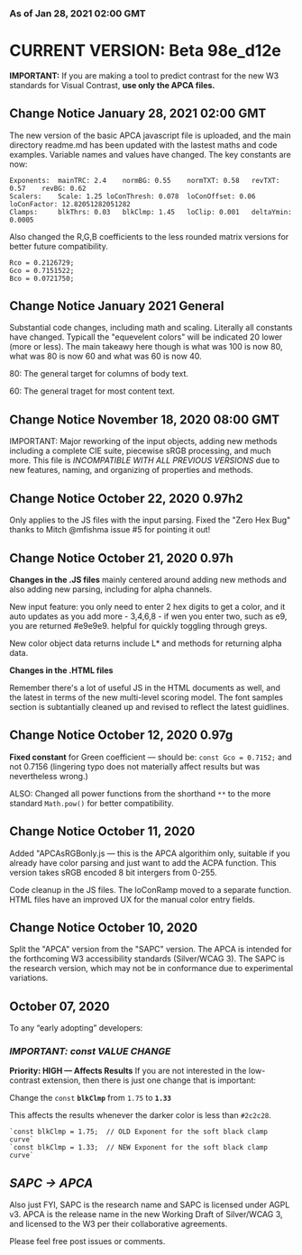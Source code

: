 ### As of Jan 28, 2021 02:00 GMT
# CURRENT VERSION: Beta 98e_d12e
**IMPORTANT:** If you are making a tool to predict contrast for the new W3 standards for Visual Contrast, **use only the APCA files.**

## Change Notice January 28, 2021 02:00 GMT
The new version of the basic APCA javascript file is uploaded, and the main directory readme.md has been updated with the lastest maths and code examples. Variable names and values have changed. The key constants are now:

    Exponents:	mainTRC: 2.4	normBG: 0.55	normTXT: 0.58	revTXT: 0.57	revBG: 0.62
    Scalers:	Scale: 1.25	loConThresh: 0.078	loConOffset: 0.06	loConFactor: 12.82051282051282
    Clamps:  	blkThrs: 0.03	blkClmp: 1.45	loClip: 0.001	deltaYmin: 0.0005
Also changed the R,G,B coefficients to the less rounded matrix versions for better future compatibility.

    Rco = 0.2126729;
    Gco = 0.7151522;
    Bco = 0.0721750;

## Change Notice January 2021 General
Substantial code changes, including math and scaling. Literally all constants have changed. Typicall the "equevelent colors" will be indicated 20 lower (more or less). The main takeawy here though is what was 100 is now 80, what was 80 is now 60 and what was 60 is now 40.

80: The general target for columns of body text.

60: The general traget for most content text.


## Change Notice November 18, 2020 08:00 GMT
IMPORTANT: Major reworking of the input objects, adding new methods including a complete CIE suite, piecewise sRGB processing, and much more. This file is _INCOMPATIBLE WITH ALL PREVIOUS VERSIONS_ due to new features, naming, and organizing of properties and methods.

## Change Notice October 22, 2020  0.97h2
Only applies to the JS files with the input parsing.
Fixed the "Zero Hex Bug" thanks to Mitch @mfishma issue #5 for pointing it out! 


## Change Notice October 21, 2020  0.97h
**Changes in the .JS files** mainly centered around adding new methods and also adding new parsing, including for alpha channels.

New input feature: you only need to enter 2 hex digits to get a color, and it auto updates as you add more - 3,4,6,8 - if wen you enter two, such as e9, you are returned #e9e9e9. helpful for quickly toggling through greys.

New color object data returns include L* and methods for returning alpha data.

**Changes in the .HTML files**

Remember there's a lot of useful JS in the HTML documents as well, and the latest in terms of the new multi-level scoring model. The font samples section is subtantially cleaned up and revised to reflect the latest guidlines.

## Change Notice October 12, 2020  0.97g
**Fixed constant** for Green coefficient — should be: `const Gco = 0.7152;` and not 0.7156 (lingering typo does not materially affect results but was nevertheless wrong.)

ALSO: Changed all power functions from the shorthand `**` to the more standard `Math.pow()` for better compatibility.

## Change Notice October 11, 2020
Added "APCAsRGBonly.js — this is the APCA algorithim only, suitable if you already have color parsing and just want to add the ACPA function. This version takes sRGB encoded 8 bit intergers from 0-255.

Code cleanup in the JS files. The loConRamp moved to a separate function.
HTML files have an improved UX for the manual color entry fields.

## Change Notice October 10, 2020
Split the "APCA" version from the "SAPC" version. The APCA is intended for the forthcoming W3 accessibility standards (Silver/WCAG 3). The SAPC is the research version, which may not be in conformance due to experimental variations.

## October 07, 2020
To any “early adopting” developers: 
### _IMPORTANT: const VALUE CHANGE_
**Priority: HIGH — Affects Results**
If you are not interested in the low-contrast extension, then there is just one change that is important:

Change the `const` **`blkClmp`** from `1.75` to **`1.33`**

This affects the results whenever the darker color is less than `#2c2c28`.

	`const blkClmp = 1.75;	// OLD Exponent for the soft black clamp curve`
	`const blkClmp = 1.33;	// NEW Exponent for the soft black clamp curve`

## _SAPC -> APCA_
Also just FYI, SAPC is the research name and SAPC is licensed under AGPL v3. 
APCA is the release name in the new Working Draft of Silver/WCAG 3, and licensed to the W3 per their collaborative agreements.

Please feel free post issues or comments.
